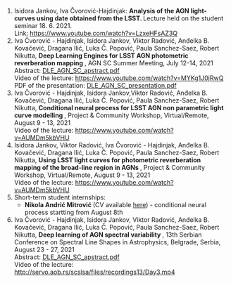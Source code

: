 
<ol>
  <li> Isidora Jankov, Iva Čvorović-Hajdinjak: <b> Analysis of the AGN light-curves using date obtained from the LSST. </b> Lecture held on the student seminar 18. 6. 2021. <br> Link: <a href="https://www.youtube.com/watch?v=LzxeHFsAZ3Q"> https://www.youtube.com/watch?v=LzxeHFsAZ3Q </a>

 </li>
  
  <li> Iva Čvorović - Hajdinjak, Isidora Jankov, Viktor Radović, Anđelka B. Kovačević, Dragana Ilić, Luka Č. Popović, Paula Sanchez-Saez, Robert Nikutta, 
    <b> Deep Learning Engines for LSST AGN photometric reverberation mapping </b>, AGN SC Summer Meeting, July 12-14, 2021 <br>
    Abstract: <a href="https://github.com/LSST-sersag/dle/blob/main/activities/DLE_AGN_SC_apstract.pdf"> DLE_AGN_SC_apstract.pdf </a> <br>
    Video of the lecture: <a href="https://www.youtube.com/watch?v=MYKg1J0jRwQ" > https://www.youtube.com/watch?v=MYKg1J0jRwQ </a> <br>
    PDF of the presentation: <a href="https://github.com/LSST-sersag/dle/blob/main/activities/Deep%20Learning%20Engines%20for%20LSST%20AGN%20photometric%20reverberation%20mapping.pdf"> DLE_AGN_SC_presentation.pdf </a> 
    
    
  </li>

  <li> Iva Čvorović - Hajdinjak, Isidora Jankov,Viktor Radović, Anđelka B. Kovačević, Dragana Ilić, Luka Č. Popović, Paula Sanchez-Saez, Robert Nikutta,   <b> Conditional neural process for LSST AGN non parametric light curve modelling </b>, Project & Community Workshop, Virtual/Remote, August 9 - 13, 2021 <br>
    Video of the lecture: <a href="https://www.youtube.com/watch?v=AUMDm5kbVHU"> https://www.youtube.com/watch?v=AUMDm5kbVHU </a> 
    
  </li>
  <li> Isidora Jankov, Viktor Radović,  Iva Čvorović - Hajdinjak, Anđelka B. Kovačević, Dragana Ilić, Luka Č. Popović, Paula Sanchez-Saez, Robert Nikutta,  <b> Using LSST light curves for photometric reverberation mapping of the broad-line region in AGNs </b>, Project & Community Workshop, Virtual/Remote, August 9 - 13, 2021 <br>
    Video of the lecture: <a href="https://www.youtube.com/watch?v=AUMDm5kbVHU"> https://www.youtube.com/watch?v=AUMDm5kbVHU </a> 
    
  </li>
  
  <li>
    Short-term student internships: 
    <ul> <li> <b> Nikola Andrić Mitrović </b> (CV available <a href="https://github.com/LSST-sersag/dle/blob/main/activities/CV_Nikola_Andric_Mitrovic.pdf">here</a>) -  conditional neural process startting from August 8th </li> </ul>
    
  </li>
    
  <li> Iva Čvorović - Hajdinjak, Isidora Jankov, Viktor Radović, Anđelka B. Kovačević, Dragana Ilić, Luka Č. Popović, Paula Sanchez-Saez, Robert Nikutta, 
    <b> Deep learning of AGN spectral variability </b>, 13th Serbian Conference on Spectral Line Shapes in Astrophysics, Belgrade, Serbia, August 23 - 27, 2021 <br>
    Abstract: <a href="https://github.com/LSST-sersag/dle/blob/main/activities/DL_AGN_13_SCSLSA_apstract.pdf"> DLE_AGN_SC_apstract.pdf </a> <br> 
     Video of the lecture: <a href="http://servo.aob.rs/scslsa/files/recordings13/Day3.mp4"> http://servo.aob.rs/scslsa/files/recordings13/Day3.mp4 </a> 
  </li>
  
 </ol>

